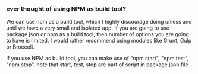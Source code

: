 ### ever thought of using NPM as build tool?
We can use npm as a build tool, which I highly discourage doing unless and until we have a very small and isolated app. If you are going to use package.json or npm as a build tool, then number of options you are going to have is limited.
I would rather recommend using modules like Grunt, Gulp or Broccoli.

If you use NPM as build tool, you can make use of "npm start", "npm test", "npm stop", note that start, test, stop are part of script in package.json file
